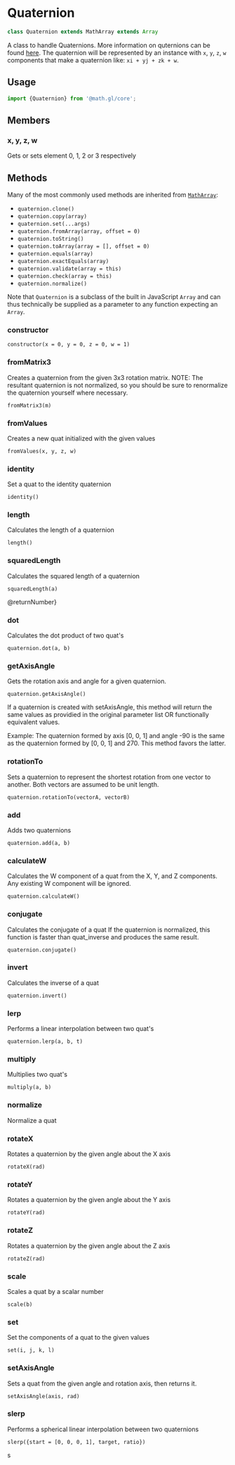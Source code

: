 # Quaternion

```js
class Quaternion extends MathArray extends Array
```

A class to handle Quaternions. More information on quternions can be found [here](http://en.wikipedia.org/wiki/Quaternion). The quaternion will be represented by an instance with `x`, `y`, `z`, `w` components that make a quaternion like: `xi + yj + zk + w`.

## Usage

```js
import {Quaternion} from '@math.gl/core';
```

## Members

### x, y, z, w

Gets or sets element 0, 1, 2 or 3 respectively

## Methods

Many of the most commonly used methods are inherited from [`MathArray`](./docs/api-reference/math-array.md):

- `quaternion.clone()`
- `quaternion.copy(array)`
- `quaternion.set(...args)`
- `quaternion.fromArray(array, offset = 0)`
- `quaternion.toString()`
- `quaternion.toArray(array = [], offset = 0)`
- `quaternion.equals(array)`
- `quaternion.exactEquals(array)`
- `quaternion.validate(array = this)`
- `quaternion.check(array = this)`
- `quaternion.normalize()`

Note that `Quaternion` is a subclass of the built in JavaScript `Array` and can thus technically be supplied as a parameter to any function expecting an `Array`.

### constructor

`constructor(x = 0, y = 0, z = 0, w = 1)`

### fromMatrix3

Creates a quaternion from the given 3x3 rotation matrix. NOTE: The resultant quaternion is not normalized, so you should be sure to renormalize the quaternion yourself where necessary.

`fromMatrix3(m)`

### fromValues

Creates a new quat initialized with the given values

`fromValues(x, y, z, w)`

### identity

Set a quat to the identity quaternion

`identity()`

### length

Calculates the length of a quaternion

`length()`

### squaredLength

Calculates the squared length of a quaternion

`squaredLength(a)`

@returnNumber}

### dot

Calculates the dot product of two quat's

`quaternion.dot(a, b)`

### getAxisAngle

Gets the rotation axis and angle for a given quaternion.

`quaternion.getAxisAngle()`

If a quaternion is created with setAxisAngle, this method will return the same values as providied in the original parameter list OR functionally equivalent values.

Example: The quaternion formed by axis [0, 0, 1] and angle -90 is the same as the quaternion formed by [0, 0, 1] and 270. This method favors the latter.

### rotationTo

Sets a quaternion to represent the shortest rotation from one vector to another. Both vectors are assumed to be unit length.

`quaternion.rotationTo(vectorA, vectorB)`

### add

Adds two quaternions

`quaternion.add(a, b)`

### calculateW

Calculates the W component of a quat from the X, Y, and Z components. Any existing W component will be ignored.

`quaternion.calculateW()`

### conjugate

Calculates the conjugate of a quat If the quaternion is normalized, this function is faster than quat_inverse and produces the same result.

`quaternion.conjugate()`

### invert

Calculates the inverse of a quat

`quaternion.invert()`

### lerp

Performs a linear interpolation between two quat's

`quaternion.lerp(a, b, t)`

### multiply

Multiplies two quat's

`multiply(a, b)`

### normalize

Normalize a quat

### rotateX

Rotates a quaternion by the given angle about the X axis

`rotateX(rad)`

### rotateY

Rotates a quaternion by the given angle about the Y axis

`rotateY(rad)`

### rotateZ

Rotates a quaternion by the given angle about the Z axis

`rotateZ(rad)`

### scale

Scales a quat by a scalar number

`scale(b)`

### set

Set the components of a quat to the given values

`set(i, j, k, l)`

### setAxisAngle

Sets a quat from the given angle and rotation axis, then returns it.

`setAxisAngle(axis, rad)`

### slerp

Performs a spherical linear interpolation between two quaternions

`slerp({start = [0, 0, 0, 1], target, ratio})`

s
